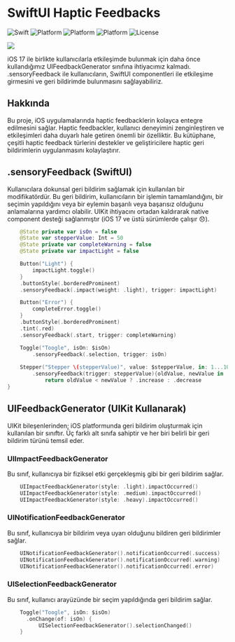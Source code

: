 # SwiftUI Haptic Feedbacks

![Swift](https://img.shields.io/badge/Swift-5.9-orange.svg)
![Platform](https://img.shields.io/badge/Platform-iOS17%20-red.svg)
![Platform](https://img.shields.io/badge/Platform-WatchOs10%20-red.svg)
![Platform](https://img.shields.io/badge/SwiftUI-4-green.svg)
![License](https://img.shields.io/badge/License-MIT-blue.svg)

[<img src="https://yourimageshare.com/ib/5NduZtgpQQ.webp">](https://www.youtube.com/watch?v=81q0mCOHyrM "SwiftUI Haptic Feedbacks")

iOS 17 ile birlikte kullanıcılarla etkileşimde bulunmak için daha önce kullandığımız UIFeedbackGenerator sınıfına ihtiyacımız kalmadı.
.sensoryFeedback ile kullanıcıların, SwiftUI componentleri ile etkileşime girmesini ve geri bildirimde bulunmasını sağlayabiliriz.

## Hakkında
Bu proje, iOS uygulamalarında haptic feedbacklerin kolayca entegre edilmesini sağlar. Haptic feedbackler, kullanıcı deneyimini zenginleştiren ve etkileşimleri daha duyarlı hale getiren önemli bir özelliktir. Bu kütüphane, çeşitli haptic feedback türlerini destekler ve geliştiricilere haptic geri bildirimlerin uygulanmasını kolaylaştırır.

## .sensoryFeedback (SwiftUI)
Kullanıcılara dokunsal geri bildirim sağlamak için kullanılan bir modifikatördür. Bu geri bildirim, kullanıcıların bir işlemin tamamlandığını, bir seçimin yapıldığını veya bir eylemin başarılı veya başarısız olduğunu anlamalarına yardımcı olabilir. UIKit ihtiyacını ortadan kaldırarak native component desteği sağlanmıştır (iOS 17 ve üstü sürümlerde çalışır 😞).

```swift
    @State private var isOn = false
    @State var stepperValue: Int = 50
    @State private var completeWarning = false
    @State private var impactLight = false

    Button("Light") {
        impactLight.toggle()
    }
    .buttonStyle(.borderedProminent)
    .sensoryFeedback(.impact(weight: .light), trigger: impactLight)

    Button("Error") {
        completeError.toggle()
    }
    .buttonStyle(.borderedProminent)
    .tint(.red)
    .sensoryFeedback(.start, trigger: completeWarning)

    Toggle("Toogle", isOn: $isOn)
        .sensoryFeedback(.selection, trigger: isOn)
    
    Stepper("Stepper \(stepperValue)", value: $stepperValue, in: 1...100, step: 1)
        .sensoryFeedback(trigger: stepperValue){oldValue, newValue in
            return oldValue < newValue ? .increase : .decrease
}
```

## UIFeedbackGenerator (UIKit Kullanarak)
UIKit bileşenlerinden; iOS platformunda geri bildirim oluşturmak için kullanılan bir sınıftır. Üç farklı alt sınıfa sahiptir ve her biri belirli bir geri bildirim türünü temsil eder.

### UIImpactFeedbackGenerator
Bu sınıf, kullanıcıya bir fiziksel etki gerçekleşmiş gibi bir geri bildirim sağlar. 
```swift
    UIImpactFeedbackGenerator(style: .light).impactOccurred()
    UIImpactFeedbackGenerator(style: .medium).impactOccurred()
    UIImpactFeedbackGenerator(style: .heavy).impactOccurred()
```
### UINotificationFeedbackGenerator
Bu sınıf, kullanıcıya bir bildirim veya uyarı olduğunu bildiren geri bildirimler sağlar. 
```swift
    UINotificationFeedbackGenerator().notificationOccurred(.success)
    UINotificationFeedbackGenerator().notificationOccurred(.warning)
    UINotificationFeedbackGenerator().notificationOccurred(.error)
```
### UISelectionFeedbackGenerator
Bu sınıf, kullanıcı arayüzünde bir seçim yapıldığında geri bildirim sağlar. 
```swift
    Toggle("Toogle", isOn: $isOn)
      .onChange(of: isOn) {
          UISelectionFeedbackGenerator().selectionChanged()
    }
```
